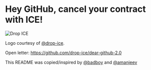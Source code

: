# Hey GitHub, cancel your contract with ICE!

![Drop ICE](https://avatars2.githubusercontent.com/u/58058809?s=460&u=98d5957de9ace30ae6db75da31767eabdf9f3f6a&v=4)

Logo courtesy of [@drop-ice](https://github.com/drop-ice/).

Open letter: https://github.com/drop-ice/dear-github-2.0

This README was copied/inspired by [@badboy](https://github.com/badboy/badboy/blob/main/README.md) and [@amanjeev](https://github.com/amanjeev/amanjeev/blob/main/README.md)

<!--
**AMEH64/AMEH64** is a ✨ _special_ ✨ repository because its `README.md` (this file) appears on your GitHub profile.

Here are some ideas to get you started:

- 🔭 I’m currently working on ...
- 🌱 I’m currently learning ...
- 👯 I’m looking to collaborate on ...
- 🤔 I’m looking for help with ...
- 💬 Ask me about ...
- 📫 How to reach me: ...
- 😄 Pronouns: ...
- ⚡ Fun fact: ...
-->
